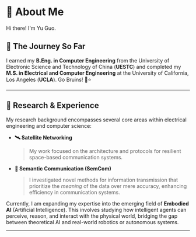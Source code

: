 
# 👋 About Me

Hi there! I'm Yu Guo.

## 🚀 The Journey So Far

I earned my **B.Eng. in Computer Engineering** from the University of Electronic Science and Technology of China (**UESTC**) and completed my **M.S. in Electrical and Computer Engineering** at the University of California, Los Angeles (**UCLA**). Go Bruins! 🐻⭐

---

## 🔬 Research & Experience

My research background encompasses several core areas within electrical engineering and computer science:

- **🛰️ Satellite Networking**
  > My work focused on the architecture and protocols for resilient space-based communication systems.

- **🧠 Semantic Communication (SemCom)**
  > I investigated novel methods for information transmission that prioritize the *meaning* of the data over mere accuracy, enhancing efficiency in communication systems.

Currently, I am expanding my expertise into the emerging field of **Embodied AI** (Artificial Intelligence). This involves studying how intelligent agents can perceive, reason, and interact with the physical world, bridging the gap between theoretical AI and real-world robotics or autonomous systems.

---
